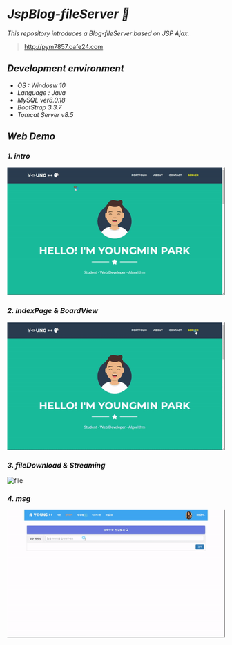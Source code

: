 # ***JspBlog-fileServer :eyes:***
*This repository introduces a Blog-fileServer based on JSP Ajax.*
<br>
> http://pym7857.cafe24.com

## ***Development environment***
* *OS : Windosw 10*
* *Language : Java*
* *MySQL ver8.0.18*
* *BootStrap 3.3.7*
* *Tomcat Server v8.5*

## ***Web Demo***
### ***1. intro***
![intro](./Imgs/intro.gif) 
### ***2. indexPage & BoardView***
![index](./Imgs/index.gif) 
### ***3. fileDownload & Streaming***
![file](./Imgs/file.gif) 
### ***4. msg***
![msg](./Imgs/msg.gif) 


